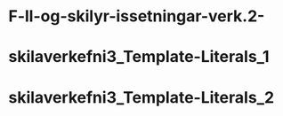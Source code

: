 # F-ll-og-skilyr-issetningar-verk.2-
# skilaverkefni3_Template-Literals_1
# skilaverkefni3_Template-Literals_2
